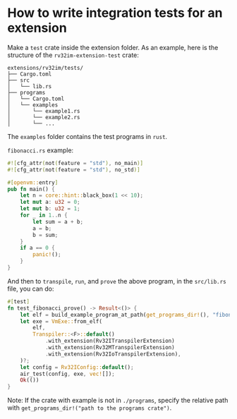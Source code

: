 # How to write integration tests for an extension

Make a `test` crate inside the extension folder. As an example, here is the structure of the `rv32im-extension-test` crate:

```
extensions/rv32im/tests/
├── Cargo.toml
├── src
│   └── lib.rs
├── programs
│   └── Cargo.toml
│   └── examples
│       └── example1.rs
│       └── example2.rs
│       └── ...
```

The `examples` folder contains the test programs in `rust`. 

`fibonacci.rs` example:
```rust
#![cfg_attr(not(feature = "std"), no_main)]
#![cfg_attr(not(feature = "std"), no_std)]

#[openvm::entry]
pub fn main() {
    let n = core::hint::black_box(1 << 10);
    let mut a: u32 = 0;
    let mut b: u32 = 1;
    for _ in 1..n {
        let sum = a + b;
        a = b;
        b = sum;
    }
    if a == 0 {
        panic!();
    }
}
```


And then to `transpile`, `run`, and `prove` the above program, in the `src/lib.rs` file, you can do:

```rust
#[test]
fn test_fibonacci_prove() -> Result<()> {
    let elf = build_example_program_at_path(get_programs_dir!(), "fibonacci")?;
    let exe = VmExe::from_elf(
        elf,
        Transpiler::<F>::default()
            .with_extension(Rv32ITranspilerExtension)
            .with_extension(Rv32MTranspilerExtension)
            .with_extension(Rv32IoTranspilerExtension),
    )?;
    let config = Rv32IConfig::default();
    air_test(config, exe, vec![]);
    Ok(())
}
```

Note: If the crate with example is not in `./programs`, specify the relative path with `get_programs_dir!("path to the programs crate")`. 
